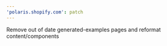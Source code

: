 ```yaml
---
'polaris.shopify.com': patch
---
```


Remove out of date generated-examples pages and reformat content/components
